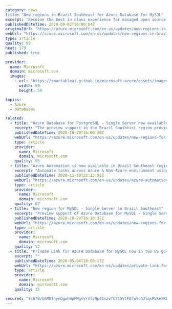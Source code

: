```yaml
---
category: news
title: "New regions in Brazil Southeast for Azure Database for MySQL"
excerpt: "Receive the best in class experience for managed open source database offerings in the Brazil Southeast region. "
publishedDateTime: 2020-09-02T16:00:04Z
originalUrl: "https://azure.microsoft.com/en-us/updates/new-regions-in-brazil-southeast-for-azure-database-for-mysql/"
webUrl: "https://azure.microsoft.com/en-us/updates/new-regions-in-brazil-southeast-for-azure-database-for-mysql/"
type: article
quality: 99
heat: 179
published: true

provider:
  name: Microsoft
  domain: microsoft.com
  images:
    - url: "https://smartableai.github.io/microsoft-azure/assets/images/organizations/microsoft.com-50x50.jpg"
      width: 50
      height: 50

topics:
  - Azure
  - Databases

related:
  - title: "Azure Database for PostgreSQL - Single Server now available in Brazil Southeast"
    excerpt: "The preview support in the Brazil Southeast region provides additional flexibility in deploying solutions to help accelerate innovation. "
    publishedDateTime: 2020-10-28T16:00:29Z
    webUrl: "https://azure.microsoft.com/en-us/updates/new-regions-for-postgresql-single-server-in-brazil-southeast/"
    type: article
    provider:
      name: Microsoft
      domain: microsoft.com
    quality: 95
  - title: "Azure Automation is now available in Brazil Southeast region"
    excerpt: "Automate tasks across Azure & Non-Azure environment using Powershell and Python based scripts. "
    publishedDateTime: 2020-11-10T22:13:51Z
    webUrl: "https://azure.microsoft.com/en-us/updates/azure-automation-in-brazil-southeast-region/"
    type: article
    provider:
      name: Microsoft
      domain: microsoft.com
    quality: 67
  - title: "New region for MySQL - Single Server in Brazil Southeast"
    excerpt: "Preview support of Azure Database for MySQL - Single Server is now available in the Brazil Southeast region, adding additional flexibility in deploying solutions to help accelerate innovation. "
    publishedDateTime: 2020-10-28T16:18:37Z
    webUrl: "https://azure.microsoft.com/en-us/updates/new-regions-for-mysql-single-server-in-brazil-southeast/"
    type: article
    provider:
      name: Microsoft
      domain: microsoft.com
    quality: 52
  - title: "Private Link for Azure Database for MySQL now in two US government regions"
    excerpt: ""
    publishedDateTime: 2020-05-04T18:00:17Z
    webUrl: "https://azure.microsoft.com/en-us/updates/private-link-for-azure-database-for-mysql-in-usgov/"
    type: article
    provider:
      name: Microsoft
      domain: microsoft.com
    quality: 15

secured: "YchfB/b6MD7nynOgwhWpFMgvVrXlzNpJ1szvfC715VtFAlwVcGJlqsMVkeXKLo2RAycD0lag4svnGBPzdsjlGLNRob7J9CGzqv0IDKBRaMN33BmsUG+ZsqwIdbgPQbAJrvoVbRWJXwXFjAl4uc8BJxdFRWw+AfagC3h9K47yur4Gn2gSm6sc6GJ7annLklejpf++heMIf9KnIafa2zixAqkxw+yH2ze6z4hN3jOOosrRN/axGxPE56nYK7uXd9kZArVT/Pvh5+IJTvqgMexqDXs/ReXF6dUFqHIQIi5nRUik7Jk34A/HbuuJJOJQNOlZuiJrau/KHVsXaiFPiWLIql4UkzTV2Hi+agCGCYCMzAs=;KwaeDQ6ddrIszAzxGenLlw=="
---
```


